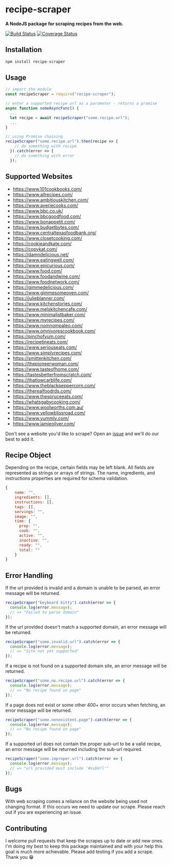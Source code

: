 # recipe-scraper

**A NodeJS package for scraping recipes from the web.**

[![Build Status](https://travis-ci.org/jadkins89/Recipe-Scraper.svg?branch=master)](https://travis-ci.org/jadkins89/Recipe-Scraper)
[![Coverage Status](https://coveralls.io/repos/github/jadkins89/Recipe-Scraper/badge.svg?branch=master)](https://coveralls.io/github/jadkins89/Recipe-Scraper?branch=master)

## Installation

```sh
npm install recipe-scraper
```

## Usage

```javascript
// import the module
const recipeScraper = require("recipe-scraper");

// enter a supported recipe url as a parameter - returns a promise
async function someAsyncFunc() {
  ...
  let recipe = await recipeScraper("some.recipe.url");
  ...
}

// using Promise chaining
recipeScraper("some.recipe.url").then(recipe => {
    // do something with recipe
  }).catch(error => {
    // do something with error
  });
```

## Supported Websites

- https://www.101cookbooks.com/
- https://www.allrecipes.com/
- https://www.ambitiouskitchen.com/
- https://www.averiecooks.com/
- https://www.bbc.co.uk/
- https://www.bbcgoodfood.com/
- https://www.bonappetit.com/
- https://www.budgetbytes.com/
- https://www.centraltexasfoodbank.org/
- https://www.closetcooking.com/
- https://cookieandkate.com/
- https://copykat.com/
- https://damndelicious.net/
- https://www.eatingwell.com/
- https://www.epicurious.com/
- https://www.food.com/
- https://www.foodandwine.com/
- https://www.foodnetwork.com/
- https://gimmedelicious.com/
- https://www.gimmesomeoven.com/
- https://julieblanner.com/
- https://www.kitchenstories.com/
- https://www.melskitchencafe.com/
- https://www.minimalistbaker.com/
- https://www.myrecipes.com/
- https://www.nomnompaleo.com/
- https://www.omnivorescookbook.com/
- https://pinchofyum.com/
- https://recipetineats.com/
- https://www.seriouseats.com/
- https://www.simplyrecipes.com/
- https://smittenkitchen.com/
- https://thepioneerwoman.com/
- https://www.tasteofhome.com/
- https://tastesbetterfromscratch.com/
- https://thatlowcarblife.com/
- https://www.theblackpeppercorn.com/
- https://therealfoodrds.com/
- https://www.thespruceeats.com/
- https://whatsgabycooking.com/
- https://www.woolworths.com.au/
- https://www.yellowblissroad.com/
- https://www.yummly.com/
- https://www.jamieoliver.com/

Don't see a website you'd like to scrape? Open an [issue](https://github.com/jadkins89/Recipe-Scraper/issues) and we'll do our best to add it.

## Recipe Object

Depending on the recipe, certain fields may be left blank. All fields are represented as strings or arrays of strings. The name, ingredients, and instructions properties are required for schema validation.

```javascript
{
    name: "",
    ingredients: [],
    instructions: [],
    tags: [],
    servings: "",
    image: "",
    time: {
      prep: "",
      cook: "",
      active: "",
      inactive: "",
      ready: "",
      total: ""
    }
}
```

## Error Handling

If the url provided is invalid and a domain is unable to be parsed, an error message will be returned.

```javascript
recipeScraper("keyboard kitty").catch(error => {
  console.log(error.message);
  // => "Failed to parse domain"
});
```

If the url provided doesn't match a supported domain, an error message will be returned.

```javascript
recipeScraper("some.invalid.url").catch(error => {
  console.log(error.message);
  // => "Site not yet supported"
});
```

If a recipe is not found on a supported domain site, an error message will be returned.

```javascript
recipeScraper("some.no.recipe.url").catch(error => {
  console.log(error.message);
  // => "No recipe found on page"
});
```

If a page does not exist or some other 400+ error occurs when fetching, an error message will be returned.

```javascript
recipeScraper("some.nonexistent.page").catch(error => {
  console.log(error.message);
  // => "No recipe found on page"
});
```

If a supported url does not contain the proper sub-url to be a valid recipe, an error message will be returned including the sub-url required.

```javascript
recipeScraper("some.improper.url").catch(error => {
  console.log(error.message);
  // => "url provided must include '#subUrl'"
});
```

## Bugs

With web scraping comes a reliance on the website being used not changing format. If this occurs we need to update our scrape. Please reach out if you are experiencing an issue.

## Contributing

I welcome pull requests that keep the scrapes up to date or add new ones. I'm doing my best to keep this package maintained and with your help this goal is much more achievable. Please add testing if you add a scrape. Thank you 😁

